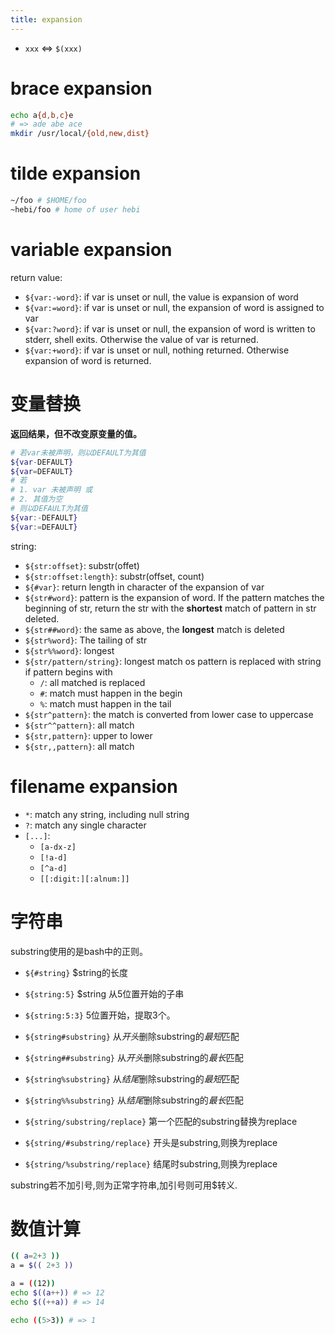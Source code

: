 ```yaml
---
title: expansion
---
```


* `xxx` <=> `$(xxx)`

# brace expansion

```sh
echo a{d,b,c}e
# => ade abe ace
mkdir /usr/local/{old,new,dist}
```

# tilde expansion

```sh
~/foo # $HOME/foo
~hebi/foo # home of user hebi
```

# variable expansion
return value:

* `${var:-word}`: if var is unset or null, the value is expansion of word
* `${var:=word}`: if var is unset or null, the expansion of word is assigned to var
* `${var:?word}`: if var is unset or null, the expansion of word is written to stderr, shell exits.
Otherwise the value of var is returned.
* `${var:+word}`: if var is unset or null, nothing returned. Otherwise expansion of word is returned.


# 变量替换

**返回结果，但不改变原变量的值。**

```sh
# 若var未被声明，则以DEFAULT为其值
${var-DEFAULT}
${var=DEFAULT}
# 若
# 1. var 未被声明 或
# 2. 其值为空
# 则以DEFAULT为其值
${var:-DEFAULT}
${var:=DEFAULT}
```

string:

* `${str:offset}`: substr(offet)
* `${str:offset:length}`: substr(offset, count)
* `${#var}`: return length in character of the expansion of var
* `${str#word}`: pattern is the expansion of word.
If the pattern matches the beginning of str,
return the str with the **shortest** match of pattern in str deleted.
* `${str##word}`: the same as above, the **longest** match is deleted
* `${str%word}`: The tailing of str
* `${str%%word}`: longest
* `${str/pattern/string}`: longest match os pattern is replaced with string
if pattern begins with
  - `/`: all matched is replaced
  - `#`: match must happen in the begin
  - `%`: match must happen in the tail
* `${str^pattern}`: the match is converted from lower case to uppercase
* `${str^^pattern}`: all match
* `${str,pattern}`: upper to lower
* `${str,,pattern}`: all match

# filename expansion
* `*`: match any string, including null string
* `?`: match any single character
* `[...]`:
  - `[a-dx-z]`
  - `[!a-d]`
  - `[^a-d]`
  - `[[:digit:][:alnum:]]`

# 字符串

substring使用的是bash中的正则。

* `${#string}` $string的长度
* `${string:5}` $string 从5位置开始的子串
* `${string:5:3}` 5位置开始，提取3个。
* `${string#substring}` 从*开头*删除substring的*最短*匹配
* `${string##substring}` 从*开头*删除substring的*最长*匹配
* `${string%substring}` 从*结尾*删除substring的*最短*匹配
* `${string%%substring}` 从*结尾*删除substring的*最长*匹配

* `${string/substring/replace}` 第一个匹配的substring替换为replace
* `${string/#substring/replace}` 开头是substring,则换为replace
* `${string/%substring/replace}` 结尾时substring,则换为replace

substring若不加引号,则为正常字符串,加引号则可用$转义.

# 数值计算

```sh
(( a=2+3 ))
a = $(( 2+3 ))

a = ((12))
echo $((a++)) # => 12
echo $((++a)) # => 14

echo ((5>3)) # => 1
```

